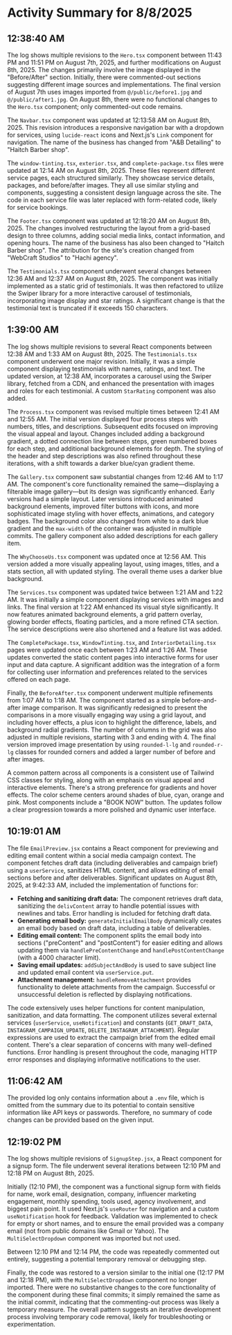 # Activity Summary for 8/8/2025

## 12:38:40 AM
The log shows multiple revisions to the `Hero.tsx` component between 11:43 PM and 11:51 PM on August 7th, 2025, and further modifications on August 8th, 2025.  The changes primarily involve the image displayed in the "Before/After" section. Initially, there were commented-out sections suggesting different image sources and implementations.  The final version of August 7th uses images imported from  `@/public/before1.jpg` and `@/public/after1.jpg`. On August 8th, there were no functional changes to the `Hero.tsx` component; only commented-out code remains.

The `Navbar.tsx` component was updated at 12:13:58 AM on August 8th, 2025.  This revision introduces a responsive navigation bar with a dropdown for services, using `lucide-react` icons and Next.js's `Link` component for navigation. The name of the business has changed from "A&B Detailing" to "Haitch Barber shop".

The `window-tinting.tsx`, `exterior.tsx`, and `complete-package.tsx` files were updated at 12:14 AM on August 8th, 2025. These files represent different service pages, each structured similarly.  They showcase service details, packages, and before/after images.  They all use similar styling and components, suggesting a consistent design language across the site.  The code in each service file was later replaced with form-related code, likely for service bookings.


The `Footer.tsx` component was updated at 12:18:20 AM on August 8th, 2025. The changes involved restructuring the layout from a grid-based design to three columns, adding social media links, contact information, and opening hours. The name of the business has also been changed to "Haitch Barber shop". The attribution for the site's creation changed from "WebCraft Studios" to "Hachi agency".

The `Testimonials.tsx` component underwent several changes between 12:36 AM and 12:37 AM on August 8th, 2025. The component was initially implemented as a static grid of testimonials.  It was then refactored to utilize the Swiper library for a more interactive carousel of testimonials, incorporating image display and star ratings. A significant change is that the testimonial text is truncated if it exceeds 150 characters.


## 1:39:00 AM
The log shows multiple revisions to several React components between 12:38 AM and 1:33 AM on August 8th, 2025.  The `Testimonials.tsx` component underwent one major revision. Initially, it was a simple component displaying testimonials with names, ratings, and text. The updated version, at 12:38 AM, incorporates a carousel using the Swiper library, fetched from a CDN, and enhanced the presentation with images and roles for each testimonial.  A custom `StarRating` component was also added.

The `Process.tsx` component was revised multiple times between 12:41 AM and 12:55 AM. The initial version displayed four process steps with numbers, titles, and descriptions. Subsequent edits focused on improving the visual appeal and layout. Changes included adding a background gradient, a dotted connection line between steps, green numbered boxes for each step, and additional background elements for depth.  The styling of the header and step descriptions was also refined throughout these iterations, with a shift towards a darker blue/cyan gradient theme.


The `Gallery.tsx` component saw substantial changes from 12:46 AM to 1:17 AM. The component's core functionality remained the same—displaying a filterable image gallery—but its design was significantly enhanced.  Early versions had a simple layout.  Later versions introduced animated background elements, improved filter buttons with icons, and more sophisticated image styling with hover effects, animations, and category badges.  The background color also changed from white to a dark blue gradient and the `max-width` of the container was adjusted in multiple commits.  The gallery component also added descriptions for each gallery item.

The `WhyChooseUs.tsx` component was updated once at 12:56 AM. This version added a more visually appealing layout, using images, titles, and a stats section, all with updated styling. The overall theme uses a darker blue background.

The `Services.tsx` component was updated twice between 1:21 AM and 1:22 AM.  It was initially a simple component displaying services with images and links. The final version at 1:22 AM enhanced its visual style significantly. It now features animated background elements, a grid pattern overlay, glowing border effects, floating particles, and a more refined CTA section.  The service descriptions were also shortened and a feature list was added.

The `CompletePackage.tsx`, `WindowTinting.tsx`, and `InteriorDetailing.tsx` pages were updated once each between 1:23 AM and 1:26 AM. These updates converted the static content pages into interactive forms for user input and data capture. A significant addition was the integration of a form for collecting user information and preferences related to the services offered on each page.

Finally, the `BeforeAfter.tsx` component underwent multiple refinements from 1:07 AM to 1:18 AM. The component started as a simple before-and-after image comparison.  It was significantly redesigned to present the comparisons in a more visually engaging way using a grid layout, and including hover effects, a plus icon to highlight the difference,  labels, and background radial gradients.  The number of columns in the grid was also adjusted in multiple revisions, starting with 3 and ending with 4.  The final version improved image presentation by using `rounded-l-lg` and `rounded-r-lg` classes for rounded corners and added a larger number of before and after images.


A common pattern across all components is a consistent use of Tailwind CSS classes for styling, along with an emphasis on visual appeal and interactive elements.  There's a strong preference for gradients and hover effects. The color scheme centers around shades of blue, cyan, orange and pink.  Most components include a "BOOK NOW" button.  The updates follow a clear progression towards a more polished and dynamic user interface.


## 10:19:01 AM
The file `EmailPreview.jsx` contains a React component for previewing and editing email content within a social media campaign context.  The component fetches draft data (including deliverables and campaign brief) using a `userService`, sanitizes HTML content, and allows editing of email sections before and after deliverables.  Significant updates on August 8th, 2025, at 9:42:33 AM, included the implementation of functions for:

* **Fetching and sanitizing draft data:**  The component retrieves draft data, sanitizing the `delivContent` array to handle potential issues with newlines and tabs.  Error handling is included for fetching draft data.
* **Generating email body:**  `generateInitialEmailBody` dynamically creates an email body based on draft data, including a table of deliverables.
* **Editing email content:** The component splits the email body into sections ("preContent" and "postContent") for easier editing and allows updating them via `handlePreContentChange` and `handlePostContentChange` (with a 4000 character limit).
* **Saving email updates:** `addSubjectAndBody` is used to save subject line and updated email content via `userService.put`.
* **Attachment management:**  `handleRemoveAttachment` provides functionality to delete attachments from the campaign.  Successful or unsuccessful deletion is reflected by displaying notifications.

The code extensively uses helper functions for content manipulation, sanitization, and data formatting.  The component utilizes several external services (`userService`, `useNotification`) and constants (`GET_DRAFT_DATA`, `INSTAGRAM_CAMPAIGN_UPDATE`, `DELETE_INSTAGRAM_ATTACHMENT`).  Regular expressions are used to extract the campaign brief from the edited email content.  There's a clear separation of concerns with many well-defined functions.  Error handling is present throughout the code, managing HTTP error responses and displaying informative notifications to the user.


## 11:06:42 AM
The provided log only contains information about a `.env` file, which is omitted from the summary due to its potential to contain sensitive information like API keys or passwords.  Therefore, no summary of code changes can be provided based on the given input.


## 12:19:02 PM
The log shows multiple revisions of `SignupStep.jsx`, a React component for a signup form.  The file underwent several iterations between 12:10 PM and 12:18 PM on August 8th, 2025.

Initially (12:10 PM), the component was a functional signup form with fields for name, work email, designation, company, influencer marketing engagement, monthly spending, tools used, agency involvement, and biggest pain point.  It used Next.js's `useRouter` for navigation and a custom `useNotification` hook for feedback.  Validation was implemented to check for empty or short names, and to ensure the email provided was a company email (not from public domains like Gmail or Yahoo). The `MultiSelectDropdown` component was imported but not used.


Between 12:10 PM and 12:14 PM, the code was repeatedly commented out entirely, suggesting a potential temporary removal or debugging step.

Finally, the code was restored to a version similar to the initial one (12:17 PM and 12:18 PM), with the `MultiSelectDropdown` component no longer imported.  There were no substantive changes to the core functionality of the component during these final commits; it simply remained the same as the initial commit, indicating that the commenting-out process was likely a temporary measure.  The overall pattern suggests an iterative development process involving temporary code removal, likely for troubleshooting or experimentation.

